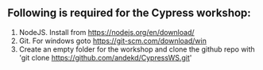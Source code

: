 ## Following is required for the Cypress workshop:  
  
1. NodeJS. Install from <https://nodejs.org/en/download/>  
2. Git. For windows goto <https://git-scm.com/download/win>  
3. Create an empty folder for the workshop and clone the github repo with 'git clone https://github.com/andekd/CypressWS.git'  

